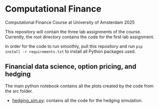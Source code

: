 # Computational Finance
Computational Finance Course at University of Amsterdam 2025

This repository will contain the three lab assignments of the course. Currently, the root directory contains the code for the first lab assignment.

In order for the code to run smoothly, pull this repository and run `pip install -r requirements.txt` to install all Python packages used.

## Financial data science, option pricing, and hedging
The main python notebook contains all the plots created by the code from the src folder.
* [hedging_sim.py](src/hedging_sim.py): contains all the code for the hedging simulation.